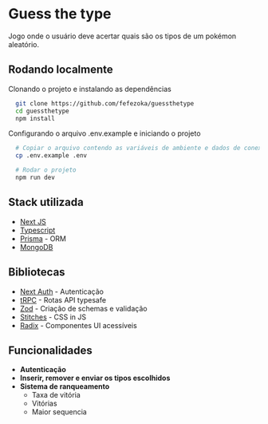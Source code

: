 # Guess the type

Jogo onde o usuário deve acertar quais são os tipos de um pokémon aleatório.

## Rodando localmente

Clonando o projeto e instalando as dependências

```bash
  git clone https://github.com/fefezoka/guessthetype
  cd guessthetype
  npm install
```

Configurando o arquivo .env.example e iniciando o projeto

```bash
  # Copiar o arquivo contendo as variáveis de ambiente e dados de conexão
  cp .env.example .env

  # Rodar o projeto
  npm run dev
```

## Stack utilizada

- [Next JS](https://github.com/vercel/next.js/)
- [Typescript](https://github.com/microsoft/TypeScript)
- [Prisma](https://github.com/prisma/prisma) - ORM
- [MongoDB](https://github.com/mongodb/mongo)

## Bibliotecas

- [Next Auth](https://github.com/nextauthjs/next-auth) - Autenticação
- [tRPC](https://github.com/trpc/trpc) - Rotas API typesafe
- [Zod](https://github.com/colinhacks/zod) - Criação de schemas e validação
- [Stitches](https://github.com/stitchesjs/stitches) - CSS in JS
- [Radix](https://github.com/radix-ui) - Componentes UI acessíveis

## Funcionalidades

- **Autenticação**
- **Inserir, remover e enviar os tipos escolhidos**
- **Sistema de ranqueamento**
  - Taxa de vitória
  - Vitórias
  - Maior sequencia
